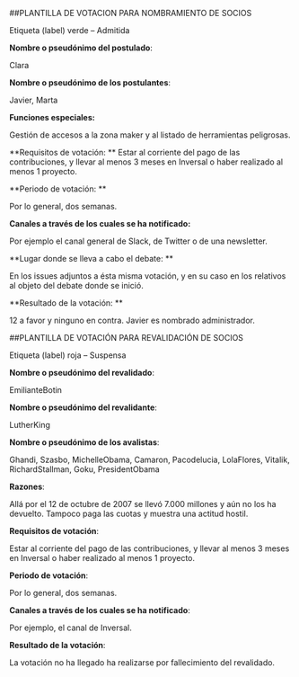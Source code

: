 ##PLANTILLA DE VOTACION PARA NOMBRAMIENTO DE SOCIOS

Etiqueta (label) verde – Admitida


**Nombre o pseudónimo del postulado**:

Clara


**Nombre o pseudónimo de los postulantes**: 

Javier, Marta


**Funciones especiales:**

Gestión de accesos a la zona maker y al listado de herramientas peligrosas.

 
**Requisitos de votación:  **
Estar al corriente del pago de las contribuciones, y llevar al menos 3 meses en Inversal o haber realizado al menos 1 proyecto.

**Periodo de votación: **

Por lo general, dos semanas.

**Canales a través de los cuales se ha notificado:**

Por ejemplo el canal general de Slack, de Twitter o de una newsletter.


**Lugar donde se lleva a cabo el debate: **

En los issues adjuntos a ésta misma votación, y en su caso en los relativos al objeto del debate donde se inició.

**Resultado de la votación: **

12 a favor y ninguno en contra. Javier es nombrado administrador.


##PLANTILLA DE VOTACIÓN PARA REVALIDACIÓN DE SOCIOS

Etiqueta (label) roja – Suspensa

**Nombre o pseudónimo del revalidado**:

EmilianteBotin


**Nombre o pseudónimo del revalidante**: 

LutherKing


**Nombre o pseudónimo de los avalistas**: 

Ghandi, Szasbo, MichelleObama, Camaron, Pacodelucia, LolaFlores, Vitalik, RichardStallman, Goku, PresidentObama


**Razones**:

Allá por el 12 de octubre de 2007 se llevó 7.000 millones y aún no los ha devuelto. Tampoco paga las cuotas y muestra una actitud hostil.


**Requisitos de votación**:  

Estar al corriente del pago de las contribuciones, y llevar al menos 3 meses en Inversal o haber realizado al menos 1 proyecto.


**Periodo de votación**: 

Por lo general, dos semanas.


**Canales a través de los cuales se ha notificado**:

Por ejemplo, el canal de Inversal.


**Resultado de la votación**: 

La votación no ha llegado ha realizarse por fallecimiento del revalidado.
